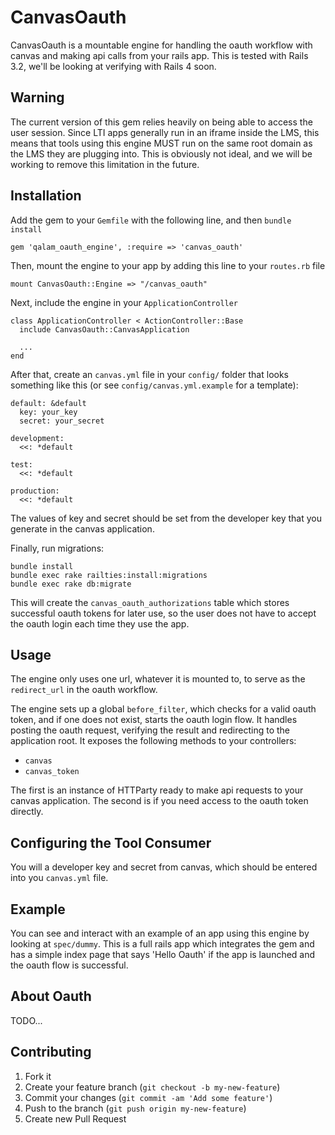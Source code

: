 # CanvasOauth

CanvasOauth is a mountable engine for handling the oauth workflow with canvas
and making api calls from your rails app.  This is tested with Rails 3.2, we'll
be looking at verifying with Rails 4 soon.

## Warning

The current version of this gem relies heavily on being able to access the user
session.  Since LTI apps generally run in an iframe inside the LMS, this means
that tools using this engine MUST run on the same root domain as the LMS they
are plugging into.  This is obviously not ideal, and we will be working to
remove this limitation in the future.

## Installation

Add the gem to your `Gemfile` with the following line, and then `bundle install`

```
gem 'qalam_oauth_engine', :require => 'canvas_oauth'
```

Then, mount the engine to your app by adding this line to your `routes.rb` file

```
mount CanvasOauth::Engine => "/canvas_oauth"
```

Next, include the engine in your `ApplicationController`

```
class ApplicationController < ActionController::Base
  include CanvasOauth::CanvasApplication

  ...
end
```

After that, create an `canvas.yml` file in your `config/` folder that looks something
like this (or see `config/canvas.yml.example` for a template):

```
default: &default
  key: your_key
  secret: your_secret

development:
  <<: *default

test:
  <<: *default

production:
  <<: *default
```

The values of key and secret should be set from the developer key that you
generate in the canvas application.

Finally, run migrations:

```
bundle install
bundle exec rake railties:install:migrations
bundle exec rake db:migrate
```

This will create the `canvas_oauth_authorizations` table which stores
successful oauth tokens for later use, so the user does not have to accept the
oauth login each time they use the app.

## Usage

The engine only uses one url, whatever it is mounted to, to serve as the
`redirect_url` in the oauth workflow.

The engine sets up a global `before_filter`, which checks for a valid oauth
token, and if one does not exist, starts the oauth login flow.  It handles
posting the oauth request, verifying the result and redirecting to the
application root. It exposes the following methods to your controllers:

  * `canvas`
  * `canvas_token`

The first is an instance of HTTParty ready to make api requests to your canvas
application.  The second is if you need access to the oauth token directly.

## Configuring the Tool Consumer

You will a developer key and secret from canvas, which should be entered into
you `canvas.yml` file.

## Example

You can see and interact with an example of an app using this engine by looking
at `spec/dummy`.  This is a full rails app which integrates the gem and has
a simple index page that says 'Hello Oauth' if the app is launched and the
oauth flow is successful.

## About Oauth

TODO...

## Contributing

1. Fork it
2. Create your feature branch (`git checkout -b my-new-feature`)
3. Commit your changes (`git commit -am 'Add some feature'`)
4. Push to the branch (`git push origin my-new-feature`)
5. Create new Pull Request
